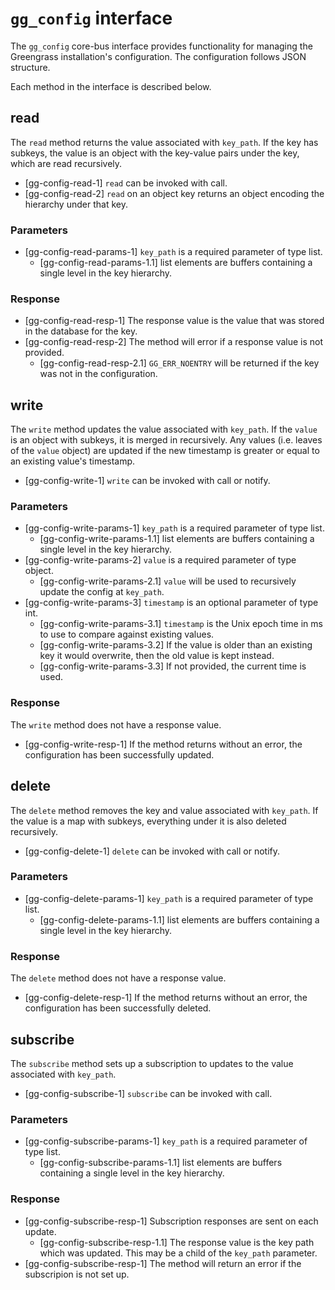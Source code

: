 # `gg_config` interface

The `gg_config` core-bus interface provides functionality for managing the
Greengrass installation's configuration. The configuration follows JSON
structure.

Each method in the interface is described below.

## read

The `read` method returns the value associated with `key_path`. If the key has
subkeys, the value is an object with the key-value pairs under the key, which
are read recursively.

- [gg-config-read-1] `read` can be invoked with call.
- [gg-config-read-2] `read` on an object key returns an object encoding the
  hierarchy under that key.

### Parameters

- [gg-config-read-params-1] `key_path` is a required parameter of type list.
  - [gg-config-read-params-1.1] list elements are buffers containing a single
    level in the key hierarchy.

### Response

- [gg-config-read-resp-1] The response value is the value that was stored in the
  database for the key.
- [gg-config-read-resp-2] The method will error if a response value is not
  provided.
  - [gg-config-read-resp-2.1] `GG_ERR_NOENTRY` will be returned if the key was
    not in the configuration.

## write

The `write` method updates the value associated with `key_path`. If the `value`
is an object with subkeys, it is merged in recursively. Any values (i.e. leaves
of the `value` object) are updated if the new timestamp is greater or equal to
an existing value's timestamp.

- [gg-config-write-1] `write` can be invoked with call or notify.

### Parameters

- [gg-config-write-params-1] `key_path` is a required parameter of type list.
  - [gg-config-write-params-1.1] list elements are buffers containing a single
    level in the key hierarchy.
- [gg-config-write-params-2] `value` is a required parameter of type object.
  - [gg-config-write-params-2.1] `value` will be used to recursively update the
    config at `key_path`.
- [gg-config-write-params-3] `timestamp` is an optional parameter of type int.
  - [gg-config-write-params-3.1] `timestamp` is the Unix epoch time in ms to use
    to compare against existing values.
  - [gg-config-write-params-3.2] If the value is older than an existing key it
    would overwrite, then the old value is kept instead.
  - [gg-config-write-params-3.3] If not provided, the current time is used.

### Response

The `write` method does not have a response value.

- [gg-config-write-resp-1] If the method returns without an error, the
  configuration has been successfully updated.

## delete

The `delete` method removes the key and value associated with `key_path`. If the
value is a map with subkeys, everything under it is also deleted recursively.

- [gg-config-delete-1] `delete` can be invoked with call or notify.

### Parameters

- [gg-config-delete-params-1] `key_path` is a required parameter of type list.
  - [gg-config-delete-params-1.1] list elements are buffers containing a single
    level in the key hierarchy.

### Response

The `delete` method does not have a response value.

- [gg-config-delete-resp-1] If the method returns without an error, the
  configuration has been successfully deleted.

## subscribe

The `subscribe` method sets up a subscription to updates to the value associated
with `key_path`.

- [gg-config-subscribe-1] `subscribe` can be invoked with call.

### Parameters

- [gg-config-subscribe-params-1] `key_path` is a required parameter of type
  list.
  - [gg-config-subscribe-params-1.1] list elements are buffers containing a
    single level in the key hierarchy.

### Response

- [gg-config-subscribe-resp-1] Subscription responses are sent on each update.
  - [gg-config-subscribe-resp-1.1] The response value is the key path which was
    updated. This may be a child of the `key_path` parameter.
- [gg-config-subscribe-resp-1] The method will return an error if the
  subscripion is not set up.
